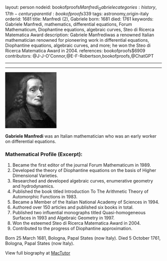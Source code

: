 layout: person
nodeid: bookofproofs$Manfredi_Gabriele
categories: history,17th-century
parentid: bookofproofs$339
tags: astronomy,origin-italy
orderid: 1681
title: Manfredi (2), Gabriele
born: 1681
died: 1761
keywords: Gabriele Manfredi, mathematics, differential equations, Forum Mathematicum, Diophantine equations, algebraic curves, Steo di Ricerca Matematica Award
description: Gabriele Manfrediwas a renowned Italian mathematician renowned for pioneering work in differential equations, Diophantine equations, algebraic curves, and more; he won the Steo di Ricerca Matematica Award in 2004.
references: bookofproofs$6909
contributors: @J-J-O'Connor,@E-F-Robertson,bookofproofs,@ChatGPT

---



---

![Manfredi_Gabriele.jpg](https://github.com/bookofproofs/bookofproofs.github.io/blob/main/_sources/_assets/images/portraits/Manfredi_Gabriele.jpg?raw=true)

**Gabriele Manfredi** was an Italian mathematician who was an early worker on differential equations.

### Mathematical Profile (Excerpt):
1. Became the first editor of the journal Forum Mathematicum in 1989.
2. Developed the theory of Diophantine equations on the basis of Higher Dimensional Varieties.
3. Researched and developed algebraic curves, enumerative geometry and hydrodynamics.
4. Published the book titled Introduction To The Arithmetic Theory of Automorphic Functions in 1983.
5. Became a Member of the Italian National Academy of Sciences in 1994.
6. Authored over 150 articles and published six books in total.
7. Published two influential monographs titled Quasi-homogeneous Surfaces in 1993 and Algebraic Geometry in 1997.
8. Won the esteemed Steo di Ricerca Matematica Award in 2004.
9. Contributed to the progress of Diophantine approximation.

Born 25 March 1681, Bologna, Papal States (now Italy). Died 5 October 1761, Bologna, Papal States (now Italy).

View full biography at [MacTutor](https://mathshistory.st-andrews.ac.uk/Biographies/Manfredi_Gabriele/)
